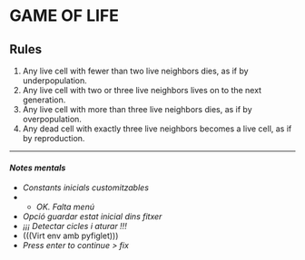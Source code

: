 
# GAME OF LIFE

## Rules

1. Any live cell with fewer than two live neighbors dies, as if by underpopulation.
2. Any live cell with two or three live neighbors lives on to the next generation.
3. Any live cell with more than three live neighbors dies, as if by overpopulation.
4. Any dead cell with exactly three live neighbors becomes a live cell, as if by reproduction.

---

#### *Notes mentals*

- *Constants inicials customitzables*
- - *OK. Falta menú*
- *Opció guardar estat inicial dins fitxer*
- *¡¡¡ Detectar cicles i aturar !!!*
- (((Virt env amb pyfiglet)))
- *Press enter to continue > fix*